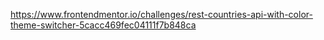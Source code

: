https://www.frontendmentor.io/challenges/rest-countries-api-with-color-theme-switcher-5cacc469fec04111f7b848ca
